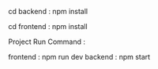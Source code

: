 cd backend : npm install

cd frontend : npm install

Project Run Command :

frontend : npm run dev
backend : npm start
